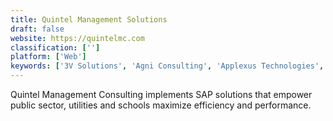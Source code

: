 ```yaml
---
title: Quintel Management Solutions
draft: false 
website: https://quintelmc.com
classification: ['']
platform: ['Web']
keywords: ['3V Solutions', 'Agni Consulting', 'Applexus Technologies', 'Blue Marble Consulting', 'Enterpryze for Business One', 'LG4', 'Linktech Nearshore', 'NIMBL', 'Saberpoint', 'Sapphire Systems', 'TenFour']
---
```

Quintel Management Consulting implements SAP solutions that empower public sector, utilities and schools maximize efficiency and performance.